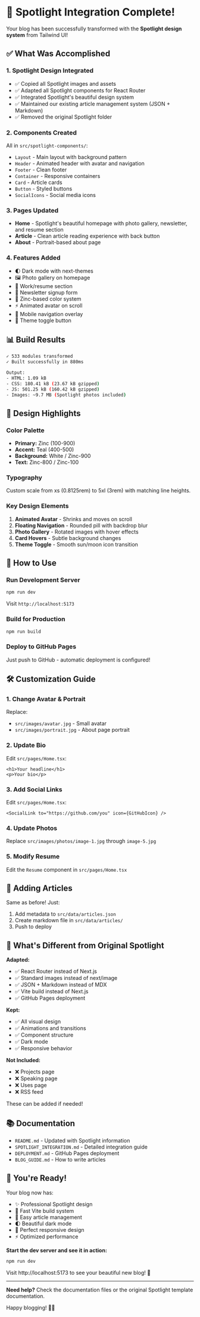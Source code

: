 # 🎉 Spotlight Integration Complete!

Your blog has been successfully transformed with the **Spotlight design system** from Tailwind UI!

## ✅ What Was Accomplished

### 1. **Spotlight Design Integrated**
- ✅ Copied all Spotlight images and assets
- ✅ Adapted all Spotlight components for React Router
- ✅ Integrated Spotlight's beautiful design system
- ✅ Maintained our existing article management system (JSON + Markdown)
- ✅ Removed the original Spotlight folder

### 2. **Components Created**
All in `src/spotlight-components/`:
- `Layout` - Main layout with background pattern
- `Header` - Animated header with avatar and navigation
- `Footer` - Clean footer
- `Container` - Responsive containers
- `Card` - Article cards
- `Button` - Styled buttons
- `SocialIcons` - Social media icons

### 3. **Pages Updated**
- **Home** - Spotlight's beautiful homepage with photo gallery, newsletter, and resume section
- **Article** - Clean article reading experience with back button
- **About** - Portrait-based about page

### 4. **Features Added**
- 🌓 Dark mode with next-themes
- 🖼️ Photo gallery on homepage
- 💼 Work/resume section
- 📧 Newsletter signup form
- 🎨 Zinc-based color system
- ⚡ Animated avatar on scroll
- 📱 Mobile navigation overlay
- 🎯 Theme toggle button

## 📊 Build Results

```bash
✓ 533 modules transformed
✓ Built successfully in 880ms

Output:
- HTML: 1.09 kB
- CSS: 180.41 kB (23.67 kB gzipped)
- JS: 501.25 kB (160.42 kB gzipped)
- Images: ~9.7 MB (Spotlight photos included)
```

## 🎨 Design Highlights

### Color Palette
- **Primary:** Zinc (100-900)
- **Accent:** Teal (400-500)
- **Background:** White / Zinc-900
- **Text:** Zinc-800 / Zinc-100

### Typography
Custom scale from xs (0.8125rem) to 5xl (3rem) with matching line heights.

### Key Design Elements
1. **Animated Avatar** - Shrinks and moves on scroll
2. **Floating Navigation** - Rounded pill with backdrop blur
3. **Photo Gallery** - Rotated images with hover effects
4. **Card Hovers** - Subtle background changes
5. **Theme Toggle** - Smooth sun/moon icon transition

## 🚀 How to Use

### Run Development Server
```bash
npm run dev
```
Visit `http://localhost:5173`

### Build for Production
```bash
npm run build
```

### Deploy to GitHub Pages
Just push to GitHub - automatic deployment is configured!

## 🛠️ Customization Guide

### 1. Change Avatar & Portrait
Replace:
- `src/images/avatar.jpg` - Small avatar
- `src/images/portrait.jpg` - About page portrait

### 2. Update Bio
Edit `src/pages/Home.tsx`:
```tsx
<h1>Your headline</h1>
<p>Your bio</p>
```

### 3. Add Social Links
Edit `src/pages/Home.tsx`:
```tsx
<SocialLink to="https://github.com/you" icon={GitHubIcon} />
```

### 4. Update Photos
Replace `src/images/photos/image-1.jpg` through `image-5.jpg`

### 5. Modify Resume
Edit the `Resume` component in `src/pages/Home.tsx`

## 📝 Adding Articles

Same as before! Just:
1. Add metadata to `src/data/articles.json`
2. Create markdown file in `src/data/articles/`
3. Push to deploy

## 🎯 What's Different from Original Spotlight

**Adapted:**
- ✅ React Router instead of Next.js
- ✅ Standard images instead of next/image
- ✅ JSON + Markdown instead of MDX
- ✅ Vite build instead of Next.js
- ✅ GitHub Pages deployment

**Kept:**
- ✅ All visual design
- ✅ Animations and transitions
- ✅ Component structure
- ✅ Dark mode
- ✅ Responsive behavior

**Not Included:**
- ❌ Projects page
- ❌ Speaking page
- ❌ Uses page
- ❌ RSS feed

These can be added if needed!

## 📚 Documentation

- `README.md` - Updated with Spotlight information
- `SPOTLIGHT_INTEGRATION.md` - Detailed integration guide
- `DEPLOYMENT.md` - GitHub Pages deployment
- `BLOG_GUIDE.md` - How to write articles

## 🎉 You're Ready!

Your blog now has:
- ✨ Professional Spotlight design
- 🚀 Fast Vite build system
- 📝 Easy article management
- 🌓 Beautiful dark mode
- 📱 Perfect responsive design
- ⚡ Optimized performance

**Start the dev server and see it in action:**
```bash
npm run dev
```

Visit http://localhost:5173 to see your beautiful new blog! 🎨

---

**Need help?** Check the documentation files or the original Spotlight template documentation.

Happy blogging! 📝✨

